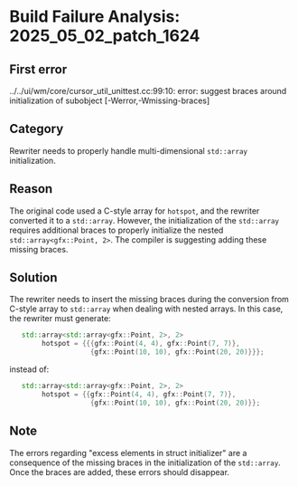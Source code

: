 # Build Failure Analysis: 2025_05_02_patch_1624

## First error

../../ui/wm/core/cursor_util_unittest.cc:99:10: error: suggest braces around initialization of subobject [-Werror,-Wmissing-braces]

## Category
Rewriter needs to properly handle multi-dimensional `std::array` initialization.

## Reason
The original code used a C-style array for `hotspot`, and the rewriter converted it to a `std::array`. However, the initialization of the `std::array` requires additional braces to properly initialize the nested `std::array<gfx::Point, 2>`. The compiler is suggesting adding these missing braces.

## Solution
The rewriter needs to insert the missing braces during the conversion from C-style array to `std::array` when dealing with nested arrays.
In this case, the rewriter must generate:
```c++
   std::array<std::array<gfx::Point, 2>, 2>
        hotspot = {{{gfx::Point(4, 4), gfx::Point(7, 7)},
                    {gfx::Point(10, 10), gfx::Point(20, 20)}}};
```
instead of:
```c++
   std::array<std::array<gfx::Point, 2>, 2>
        hotspot = {{gfx::Point(4, 4), gfx::Point(7, 7)},
                    {gfx::Point(10, 10), gfx::Point(20, 20)}};
```

## Note
The errors regarding "excess elements in struct initializer" are a consequence of the missing braces in the initialization of the `std::array`. Once the braces are added, these errors should disappear.